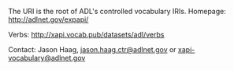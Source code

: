 
The URI is the root of ADL's controlled vocabulary IRIs.
Homepage: http://adlnet.gov/expapi/

Verbs: http://xapi.vocab.pub/datasets/adl/verbs

Contact: Jason Haag, jason.haag.ctr@adlnet.gov or xapi-vocabulary@adlnet.gov

